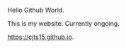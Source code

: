 Hello Github World.

This is my website. Currently ongoing.

<a href="https://cjts15.github.io">https://cjts15.github.io</a>.
